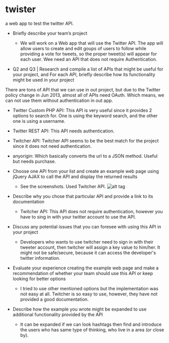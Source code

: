 # twister
a web app to test the twitter API.

- Briefly describe your team’s project

  - We will work on a Web app that will use the Twitter API. The app will allow users to create and edit goups of users to follow while providing a vote for tweets, so the proper tweet(s) will appear for each user. Wee need an API that does not require Authentication.

- Q2 and Q3 | Research and compile a list of APIs that might be useful for your project, and For each API, briefly describe how its functionality might be used in your project

There are tons of API that we can use in out project, but due to the Twitter policy change in Jun 2013, almost all of APIs need OAuth. Which means, we can not use them without authentication in out app.

  - Twitter Custom PHP API: This API is very useful since it provides 2 options to search for. One is using the keyword search, and the other one is using a username.

  - Twitter REST API: This API needs authentication.

  - Twitcher API: Twitcher API seems to be the best match for the project since it does not need authentication.

  - anyorigin: Which basically converts the url to a JSON method. Useful but needs purchase.

- Choose one API from your list and create an example web page using jQuery AJAX to call the API and display the returned results

  - See the screenshots. Used Twitcher API.
	![alt tag](https://raw.github.com/mehrdadrafiee/twister/master/1.png)

- Describe why you chose that particular API and provide a link to its documentation

  - Twitcher API: This API does not require authentication, however you have to sing in with your twitter account to use the API.

- Discuss any potential issues that you can foresee with using this API in your project

  - Developers who wants to use twitcher need to sign in with their tweeter account, then twitcher will assign a key value to him/her. It might not be safe/secure, because it can access the developer's twitter information.

- Evaluate your experience creating the example web page and make a recommendation of whether your team should use this API or keep looking for better options

  - I tried to use other mentioned options but the implementation was not easy at all. Twitcher is so easy to use, however, they have not provided a good documentation.

- Describe how the example you wrote might be expanded to use additional functionality provided by the API

  - It can be expanded if we can look hashtags then find and introduce the users who has same type of thinking, who live in a area (or close by).